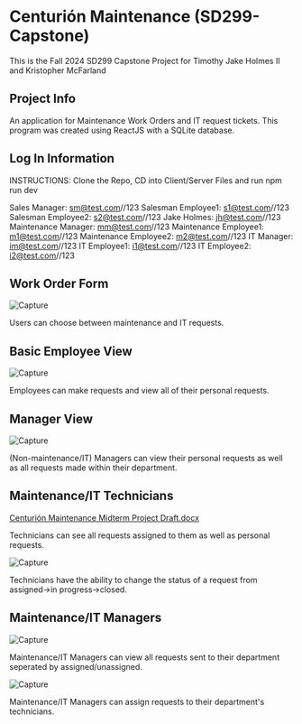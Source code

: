 # Centurión Maintenance (SD299-Capstone)
This is the Fall 2024 SD299 Capstone Project for Timothy Jake Holmes II and Kristopher McFarland


## Project Info
An application for Maintenance Work Orders and IT request tickets.
This program was created using ReactJS with a SQLite database.

## Log In Information

INSTRUCTIONS:
Clone the Repo, CD into Client/Server Files and run npm run dev

Sales Manager: sm@test.com//123
Salesman Employee1: s1@test.com//123
Salesman Employee2: s2@test.com//123
Jake Holmes: jh@test.com//123
Maintenance Manager: mm@test.com//123
Maintenance Employee1: m1@test.com//123
Maintenance Employee2: m2@test.com//123
IT Manager: im@test.com//123
IT Employee1: i1@test.com//123
IT Employee2: i2@test.com//123


## Work Order Form

![Capture](https://github.com/user-attachments/assets/727b4a54-f93e-4f9a-a21d-01eea482b4fb)

Users can choose between maintenance and IT requests.

## Basic Employee View

![Capture](https://github.com/user-attachments/assets/96852040-ff72-4e2d-b9de-af8d1a849451)

Employees can make requests and view all of their personal requests.

## Manager View

![Capture](https://github.com/user-attachments/assets/36f95c05-d6f0-4abc-8036-485b46e04f22)

(Non-maintenance/IT) Managers can view their personal requests as well as all requests made within their department.

## Maintenance/IT Technicians

[Centurión Maintenance Midterm Project Draft.docx](https://github.com/user-attachments/files/17818129/Centurion.Maintenance.Midterm.Project.Draft.docx)

Technicians can see all requests assigned to them as well as personal requests.

![Capture](https://github.com/user-attachments/assets/4eac0901-c653-46bb-a463-e072cbc290f7)

Technicians have the ability to change the status of a request from assigned->in progress->closed.

## Maintenance/IT Managers
![Capture](https://github.com/user-attachments/assets/cb578dd8-afed-4113-8933-95946a931e07)

Maintenance/IT Managers can view all requests sent to their department seperated by assigned/unassigned.

![Capture](https://github.com/user-attachments/assets/17e95bec-ec0d-4a14-bde1-9daaaeb35164)

Maintenance/IT Managers can assign requests to their department's technicians.





